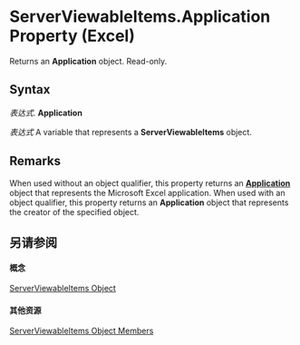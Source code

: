 
# ServerViewableItems.Application Property (Excel)

Returns an  **Application** object. Read-only.


## Syntax

 _表达式_. **Application**

 _表达式_ A variable that represents a **ServerViewableItems** object.


## Remarks

When used without an object qualifier, this property returns an  **[Application](19b73597-5cf9-4f56-8227-b5211f657f6f.md)** object that represents the Microsoft Excel application. When used with an object qualifier, this property returns an **Application** object that represents the creator of the specified object.


## 另请参阅


#### 概念


[ServerViewableItems Object](ce51dc80-ae34-f31a-81c0-f29467668289.md)
#### 其他资源


[ServerViewableItems Object Members](http://msdn.microsoft.com/library/3d66dcd9-5a9f-2e01-9e0c-2c79a7fac8b7%28Office.15%29.aspx)